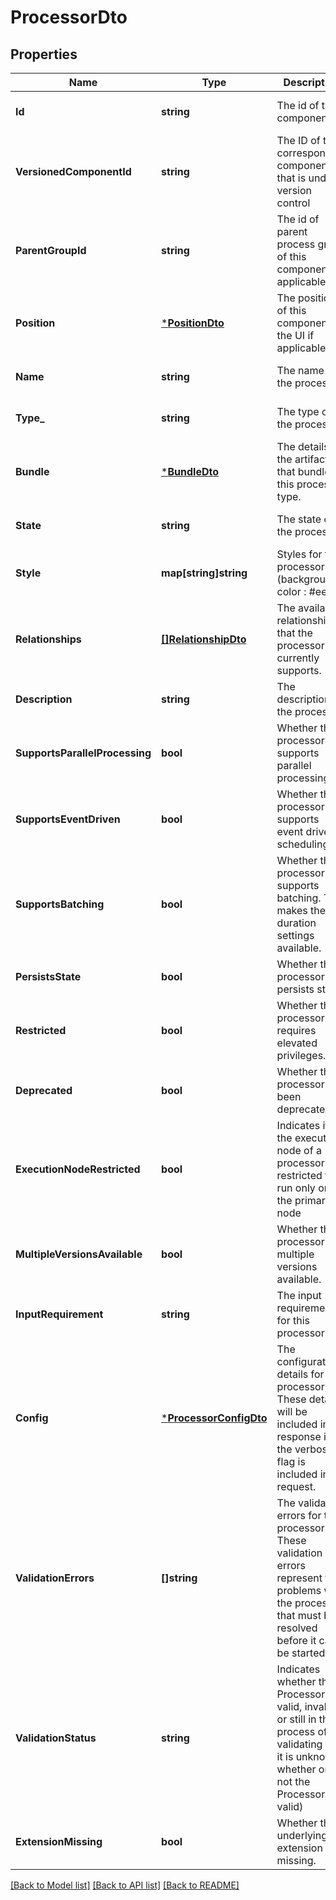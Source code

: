 # ProcessorDto

## Properties
Name | Type | Description | Notes
------------ | ------------- | ------------- | -------------
**Id** | **string** | The id of the component. | [optional] [default to null]
**VersionedComponentId** | **string** | The ID of the corresponding component that is under version control | [optional] [default to null]
**ParentGroupId** | **string** | The id of parent process group of this component if applicable. | [optional] [default to null]
**Position** | [***PositionDto**](PositionDTO.md) | The position of this component in the UI if applicable. | [optional] [default to null]
**Name** | **string** | The name of the processor. | [optional] [default to null]
**Type_** | **string** | The type of the processor. | [optional] [default to null]
**Bundle** | [***BundleDto**](BundleDTO.md) | The details of the artifact that bundled this processor type. | [optional] [default to null]
**State** | **string** | The state of the processor | [optional] [default to null]
**Style** | **map[string]string** | Styles for the processor (background-color : #eee). | [optional] [default to null]
**Relationships** | [**[]RelationshipDto**](RelationshipDTO.md) | The available relationships that the processor currently supports. | [optional] [default to null]
**Description** | **string** | The description of the processor. | [optional] [default to null]
**SupportsParallelProcessing** | **bool** | Whether the processor supports parallel processing. | [optional] [default to null]
**SupportsEventDriven** | **bool** | Whether the processor supports event driven scheduling. | [optional] [default to null]
**SupportsBatching** | **bool** | Whether the processor supports batching. This makes the run duration settings available. | [optional] [default to null]
**PersistsState** | **bool** | Whether the processor persists state. | [optional] [default to null]
**Restricted** | **bool** | Whether the processor requires elevated privileges. | [optional] [default to null]
**Deprecated** | **bool** | Whether the processor has been deprecated. | [optional] [default to null]
**ExecutionNodeRestricted** | **bool** | Indicates if the execution node of a processor is restricted to run only on the primary node | [optional] [default to null]
**MultipleVersionsAvailable** | **bool** | Whether the processor has multiple versions available. | [optional] [default to null]
**InputRequirement** | **string** | The input requirement for this processor. | [optional] [default to null]
**Config** | [***ProcessorConfigDto**](ProcessorConfigDTO.md) | The configuration details for the processor. These details will be included in a response if the verbose flag is included in a request. | [optional] [default to null]
**ValidationErrors** | **[]string** | The validation errors for the processor. These validation errors represent the problems with the processor that must be resolved before it can be started. | [optional] [default to null]
**ValidationStatus** | **string** | Indicates whether the Processor is valid, invalid, or still in the process of validating (i.e., it is unknown whether or not the Processor is valid) | [optional] [default to null]
**ExtensionMissing** | **bool** | Whether the underlying extension is missing. | [optional] [default to null]

[[Back to Model list]](../pkg/nifi/README.md#documentation-for-models) [[Back to API list]](../pkg/nifi/README.md#documentation-for-api-endpoints) [[Back to README]](../pkg/nifi/README.md)


